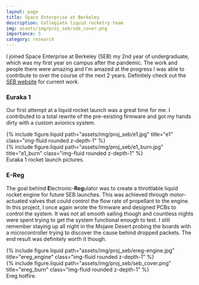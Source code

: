 ```yaml
---
layout: page
title: Space Enterprise at Berkeley
description: Collegiate liquid rocketry team
img: assets/img/proj_seb/seb_cover.png
importance: 5
category: research
---
```


I joined Space Enterprise at Berkeley (SEB) my 2nd year of undergraduate, which was my first year on campus after the pandemic. The work and people there were amazing and I'm amazed at the progress I was able to contribute to over the course of the next 2 years. Definitely check out the [SEB website](https://www.berkeleyse.org/) for current work.

### Euraka 1

Our first attempt at a liquid rocket launch was a great time for me. I contributed to a total rewrite of the pre-existing firmware and got my hands dirty with a custom avionics system.

<div class="row">
    <div class="col-sm mt-3 mt-md-0">
        {% include figure.liquid path="assets/img/proj_seb/e1.jpg" title="e1" class="img-fluid rounded z-depth-1" %}
    </div>
    <div class="col-sm mt-3 mt-md-0">
        {% include figure.liquid path="assets/img/proj_seb/e1_burn.jpg" title="e1_burn" class="img-fluid rounded z-depth-1" %}
    </div>
</div>
<div class="caption">
    Euraka 1 rocket launch pictures.
</div>

### E-Reg

The goal behind **E**lectronic-**Reg**ulator was to create a throttlable liquid rocket engine for future SEB launches. This was achieved through motor-actuated valves that could control the flow rate of propellant to the engine. In this project, I once again wrote the firmware and designed PCBs to control the system. It was not all smooth sailing though and countless nights were spent trying to get the system functional enough to test. I still remember staying up all night in the Mojave Desert probing the boards with a microcontroller trying to discover the cause behind dropped packets. The end result was definitely worth it though.

<div class="row">
    <div class="col-sm mt-3 mt-md-0">
        {% include figure.liquid path="assets/img/proj_seb/ereg-engine.jpg" title="ereg_engine" class="img-fluid rounded z-depth-1" %}
    </div>
    <div class="col-sm mt-3 mt-md-0">
        {% include figure.liquid path="assets/img/proj_seb/seb_cover.png" title="ereg_burn" class="img-fluid rounded z-depth-1" %}
    </div>
</div>
<div class="caption">
    Ereg hotfire.
</div>